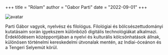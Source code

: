 +++
title = "Rólam"
author = "Gabor Parti"
date = "2022-09-01"
+++

<div class="avatar"><img src="/images/avatar.jpg" alt="avatar"></div>

Parti Gábor vagyok, nyelvész és filológus. Filológiai és bölcsészettudományi kutatásaim során igyekszem különböző digitális technológiákat alkalmazi. Érdeklődésem középpontjában a nyelvi és kulturális kölcsönhatások állnak, különösen történelmi kereskedelmi útvonalak mentén, az Indiai-óceánon és a Tengeri Selyemút körül. 

<!-- Arra fókuszálok, hogyan gyűjtsek, tárolhatok, dolgozhatok fel, elemezhetek és új és izgalmas módon mutathatok be humántudományi adatokat. Lenyűgözött az etimológia, a premodern utazás és az adattudomány. -->

<!-- 
Friss Ph.D. vagyok. végzett és posztdoktori ösztöndíjas a [The Hong Kong Polytechnic University (PolyU)]-n (https://www.polyu.edu.hk/). A [PolyU]-nál (https://www.polyu.edu.hk/cbs/study/research-postgraduate-programme/phd-or-mphil-study) korpusznyelvészetet, számítógépes nyelvészetet tanultam, és tanultam a különféle technikák a természetes nyelvi feldolgozásban, a gépi tanulásban, a mesterséges intelligenciában és az adattudományban. Korábban a budapesti [ELTE] (https://www.btk.elte.hu/) különböző tanszékein kaptam hagyományos filológiai képzést, többek között szemita és arabisztika, koreanisztika, iszlám szakon. tanulmányok és indológia.

> ##### **[Önéletrajz letöltése <i class="fa fa-file-pdf-o" aria-hidden="true"></i>](/files/cv.pdf "Open/download Curriculum Vitae")** (<1 MB)

A Ph.D. A disszertáció *A fűszerek nyelvének feltérképezése: korpusz alapú filológiai tanulmány a fűszertartomány szavairól* címet viseli, és célja a fűszerkereskedelem tárgyainak nyelvi ismertetése. Fűszerekről és fűszernevekről, ezek elterjedéséről a földkerekségen, valamint az anyagok és szavak kapcsolatáról szól. A projektet [Prof. Chu-Ren Huang](https://research.polyu.edu.hk/en/persons/chu-ren-huang), és a [Hong Kong PhD Fellowship Scheme (HKPFS)] finanszírozza (https://cerg1. ugc.edu.hk/hkpfs/index.html) a [Research Grants Council (RGC)] (https://www.ugc.edu.hk/eng/rgc/) Hongkong KKT-tól. A disszertációhoz egy online adatbázis is kapcsolódik, a [Spice & Spice Terminology Database 1.2] (https://partigabor.github.io/spice/). A disszertációt ezt követően oktatói szinten *Distinguished Thesis Award* díjjal jutalmazták, és megjelent a *Sino-Platonic Papers* ([no. 338](https://www.sino-platonic.org/)) kiadásában. [Prof. Victor Mair](https://ealc.sas.upenn.edu/people/victor-h-mair).

> ##### **[PhD-dolgozat letöltése <i class="fa fa-file-pdf-o" aria-hidden="true"></i>](/files/partigabor-phd-thesis-final -20230303.pdf "Dokumentum letöltése.")** (16 MB)

***

## Oktatás

### Fokok

**2019-2023** &ensp; PhD kelet-ázsiai nyelvészetből, a Hong Kong Polytechnic University (PolyU) | Hong Kong

**2014–2017** &ensp; Iszlámtudomány MA, ELTE (ELTE) | Budapest

**2010–2014** &ensp; BA koreaisztika szakon, ELTE (ELTE) | Budapest

**2009–2014** &ensp; Arabisztika BA, ELTE | Budapest

### Ösztöndíjak és nyári iskolák

**2023** &emsp; &emsp; &emsp; Data Science Summer School 2023 (DS3), Hertie School Data Science Lab | Online

**2022** &emsp; &emsp; &emsp; Corpus Linguistics Summer School 2022, Birminghami Egyetem | Online

**2021** &emsp; &emsp; &emsp; Digitális humán tudományok az Oxfordi Nyári Iskolán (DHOx2021), Oxfordi Egyetem | Online

**2017–2018** &ensp; Indonéz nyelvtanfolyam, Yogyakarta Állami Egyetem (UNY) | Yogyakarta

> [Darmasiswa ösztöndíjprogram](https://darmasiswa.kemdikbud.go.id/) az Indonéz Köztársaságból

**2015** &emsp; &emsp; &emsp; Arab nyelvtanfolyam, Institut Bourguiba des Langues Vivantes | Tunisz

> ösztöndíj a Tunéziai Köztársaságtól -->